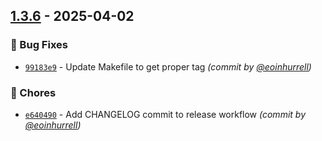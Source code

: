 
## [1.3.6] - 2025-04-02
### :bug: Bug Fixes
- [`99183e9`](https://github.com/eoinhurrell/obsidian-inboxer/commit/99183e9df54ed54c16a0291d84579e0266987afc) - Update Makefile to get proper tag *(commit by [@eoinhurrell](https://github.com/eoinhurrell))*

### :wrench: Chores
- [`e640490`](https://github.com/eoinhurrell/obsidian-inboxer/commit/e640490be15f2632df794a5589965a422002155a) - Add CHANGELOG commit to release workflow *(commit by [@eoinhurrell](https://github.com/eoinhurrell))*

[1.3.6]: https://github.com/eoinhurrell/obsidian-inboxer/compare/1.3.5...1.3.6
